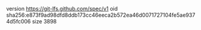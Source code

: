version https://git-lfs.github.com/spec/v1
oid sha256:e873f9ad98dfd8ddb173cc46eeca2b572ea46d0071727104fe5ae9374d5fc006
size 3898
